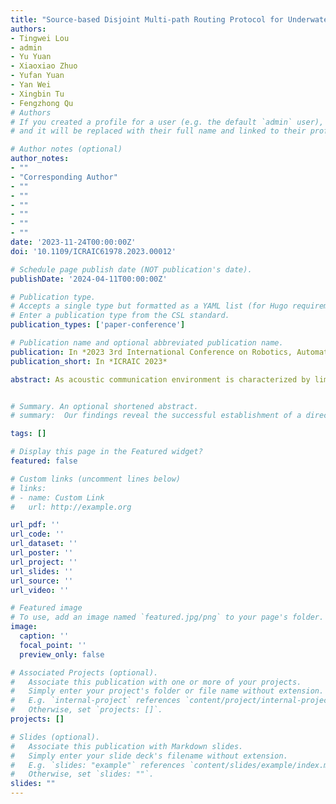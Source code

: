 ```yaml
---
title: "Source-based Disjoint Multi-path Routing Protocol for Underwater Acoustic Networks"
authors:
- Tingwei Lou
- admin
- Yu Yuan
- Xiaoxiao Zhuo
- Yufan Yuan
- Yan Wei
- Xingbin Tu
- Fengzhong Qu
# Authors
# If you created a profile for a user (e.g. the default `admin` user), write the username (folder name) here
# and it will be replaced with their full name and linked to their profile.

# Author notes (optional)
author_notes: 
- ""
- "Corresponding Author"
- ""
- ""
- ""
- ""
- ""
- ""
date: '2023-11-24T00:00:00Z'
doi: '10.1109/ICRAIC61978.2023.00012'

# Schedule page publish date (NOT publication's date).
publishDate: '2024-04-11T00:00:00Z'

# Publication type.
# Accepts a single type but formatted as a YAML list (for Hugo requirements).
# Enter a publication type from the CSL standard.
publication_types: ['paper-conference']

# Publication name and optional abbreviated publication name.
publication: In *2023 3rd International Conference on Robotics, Automation and Intelligent Control (ICRAIC)*
publication_short: In *ICRAIC 2023*

abstract: As acoustic communication environment is characterized by limited bandwidth, long propagation delay and high bit error rate, different routing protocols have been proposed to address these issues. In this paper, we propose a source-based disjoint multi-path routing protocol for underwater acoustic communication networks. In this protocol, each data packet is routed by the relay node's cost, which is determined by the initial hop count, the energy consumption, and the packet collision probability. Once the routing path is determined, the path cost will be updated based on the cost of relay nodes and related interference nodes. Through simulation, we demonstrate that the proposed routing protocol significantly improves network throughput, reduces end-to-end delay, and increases packet delivery rate.


# Summary. An optional shortened abstract.
# summary:  Our findings reveal the successful establishment of a direct acoustic communication link between the water and air interface, achieving a data rate of 4.565 kbps.

tags: []

# Display this page in the Featured widget?
featured: false

# Custom links (uncomment lines below)
# links:
# - name: Custom Link
#   url: http://example.org

url_pdf: ''
url_code: ''
url_dataset: ''
url_poster: ''
url_project: ''
url_slides: ''
url_source: ''
url_video: ''

# Featured image
# To use, add an image named `featured.jpg/png` to your page's folder.
image:
  caption: ''
  focal_point: ''
  preview_only: false

# Associated Projects (optional).
#   Associate this publication with one or more of your projects.
#   Simply enter your project's folder or file name without extension.
#   E.g. `internal-project` references `content/project/internal-project/index.md`.
#   Otherwise, set `projects: []`.
projects: []

# Slides (optional).
#   Associate this publication with Markdown slides.
#   Simply enter your slide deck's filename without extension.
#   E.g. `slides: "example"` references `content/slides/example/index.md`.
#   Otherwise, set `slides: ""`.
slides: ""
---
```



